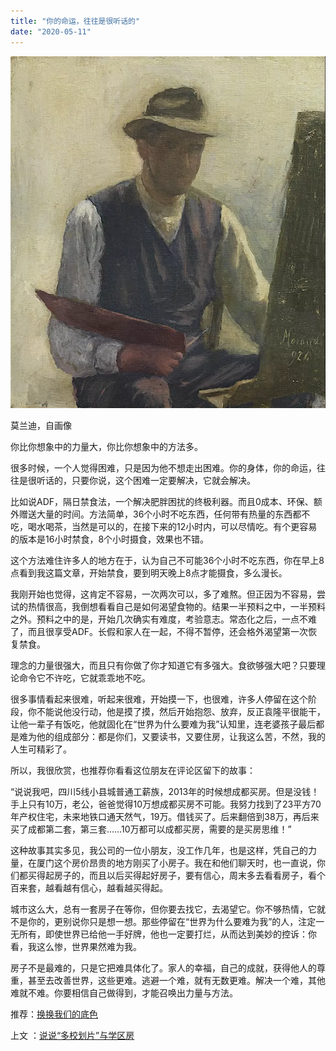 ```yaml
---
title: "你的命运，往往是很听话的"
date: "2020-05-11"
---
```


  

![连岳文章](images/连岳文章picture-9.jpg)

莫兰迪，自画像  

  

你比你想象中的力量大，你比你想象中的方法多。  

  

很多时候，一个人觉得困难，只是因为他不想走出困难。你的身体，你的命运，往往是很听话的，只要你说，这个困难一定要解决，它就会解决。

  

比如说ADF，隔日禁食法，一个解决肥胖困扰的终极利器。而且0成本、环保、额外赠送大量的时间。方法简单，36个小时不吃东西，任何带有热量的东西都不吃，喝水喝茶，当然是可以的，在接下来的12小时内，可以尽情吃。有个更容易的版本是16小时禁食，8个小时摄食，效果也不错。

  

这个方法难住许多人的地方在于，认为自己不可能36个小时不吃东西，你在早上8点看到我这篇文章，开始禁食，要到明天晚上8点才能摄食，多么漫长。

  

我刚开始也觉得，这肯定不容易，一次两次可以，多了难熬。但正因为不容易，尝试的热情很高，我倒想看看自己是如何渴望食物的。结果一半预料之中，一半预料之外。预料之中的是，开始几次确实有难度，考验意志。常态化之后，一点不难了，而且很享受ADF。长假和家人在一起，不得不暂停，还会格外渴望第一次恢复禁食。

  

理念的力量很强大，而且只有你做了你才知道它有多强大。食欲够强大吧？只要理论命令它不许吃，它就乖乖地不吃。

  

很多事情看起来很难，听起来很难，开始摸一下，也很难，许多人停留在这个阶段，你不能说他没行动，他是摸了摸，然后开始抱怨、放弃，反正袁隆平很能干，让他一辈子有饭吃，他就固化在“世界为什么要难为我”认知里，连老婆孩子最后都是难为他的组成部分：都是你们，又要读书，又要住房，让我这么苦，不然，我的人生可精彩了。

  

所以，我很欣赏，也推荐你看看这位朋友在评论区留下的故事：

  

“说说我吧，四川5线小县城普通工薪族，2013年的时候想成都买房。但是没钱！手上只有10万，老公，爸爸觉得10万想成都买房不可能。我努力找到了23平方70年产权住宅，未来地铁口通天然气，19万。借钱买了。后来翻倍到38万，再后来买了成都第二套，第三套……10万都可以成都买房，需要的是买房思维！”

  

这种故事其实多见，我公司的一位小朋友，没工作几年，也是这样，凭自己的力量，在厦门这个房价昂贵的地方刚买了小房子。我在和他们聊天时，也一直说，你们都买得起房子的，而且以后买得起好房子，要有信心，周末多去看看房子，看个百来套，越看越有信心，越看越买得起。

  

城市这么大，总有一套房子在等你，但你要去找它，去渴望它。你不够热情，它就不是你的，更别说你只是想一想。那些停留在“世界为什么要难为我”的人，注定一无所有，即使世界已给他一手好牌，他也一定要打烂，从而达到美妙的控诉：你看，我这么惨，世界果然难为我。

  

房子不是最难的，只是它把难具体化了。家人的幸福，自己的成就，获得他人的尊重，甚至去改善世界，这些更难。逃避一个难，就有无数更难。解决一个难，其他难就不难。你要相信自己做得到，才能召唤出力量与方法。

  

推荐：[换换我们的底色](http://mp.weixin.qq.com/s?__biz=MjM5NDU0Mjk2MQ==&mid=2651637926&idx=2&sn=d59e25a9d5521d31b594f5e7c6698092&chksm=bd7e4cb88a09c5aef67e6352a83e04ddd7e716fd42e2b60bd123b2baa4b0000f1998824e5042&scene=21#wechat_redirect)  

上文 ：[说说“多校划片”与学区房](http://mp.weixin.qq.com/s?__biz=MjM5NDU0Mjk2MQ==&mid=2651638882&idx=1&sn=ecaf467037ebe42cc2a3c063a7722372&chksm=bd7e487c8a09c16ae5c50af61f3c2fcd4786014e3ea117802ede8abdacc3d6f30d4eb4a21805&scene=21#wechat_redirect)
